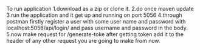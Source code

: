 To run application 
1.download as a zip or clone it.
2.do once maven update
3.run the application and it get up and running on port 5056
4.through postman firstly register a user with some user name and password with localhost:5056/api/login/ and pass username and password in the body.
5.now make request for /generate-toke after getting token add it to the header of any other request you are going to make from now.
